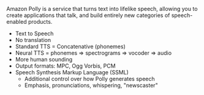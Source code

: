 Amazon Polly is a service that turns text into lifelike speech, allowing you to create applications that talk, and build entirely new categories of speech-enabled products.

- Text to Speech
- No translation
- Standard TTS = Concatenative (phonemes)
- Neural TTS = phonemes => spectrograms => vocoder => audio
- More human sounding
- Output formats: MPC, Ogg Vorbis, PCM
- Speech Synthesis Markup Language (SSML)
	- Additional control over how Polly generates speech
	- Emphasis, pronunciations, whispering, "newscaster"